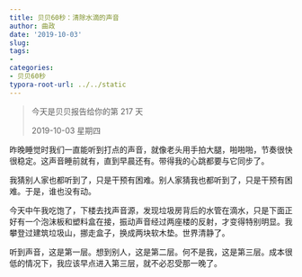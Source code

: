 ```yaml
---
title: 贝贝60秒：清除水滴的声音
author: 曲政
date: '2019-10-03'
slug: 
tags:
- 
categories:
- 贝贝60秒
typora-root-url: ../../static
---
```


>   今天是贝贝报告给你的第 217 天
>
>   2019-10-03 星期四

昨晚睡觉时我们一直能听到打点的声音，就像老头用手拍大腿，啪啪啪，节奏很快很稳定。这声音睡前就有，直到早晨还有。带得我的心跳都要与它同步了。

我猜别人家也都听到了，只是干预有困难。别人家猜我也都听到了，只是干预有困难。于是，谁也没有动。

今天中午我吃饱了，下楼去找声音源，发现垃圾房背后的水管在滴水，只是下面正好有一个泡沫板和塑料盒在接，振动声音经过两座楼的反射，才变得特别明显。我攀登过建筑垃圾山，挪走盒子，换成两块软木垫。世界清静了。

听到声音，这是第一层。想到别人，这是第二层。何不是我，这是第三层。成本很低的情况下，我应该早点进入第三层，就不必忍受那一晚了。